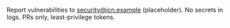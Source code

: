 Report vulnerabilities to security@icn.example (placeholder).
No secrets in logs. PRs only, least-privilege tokens.

